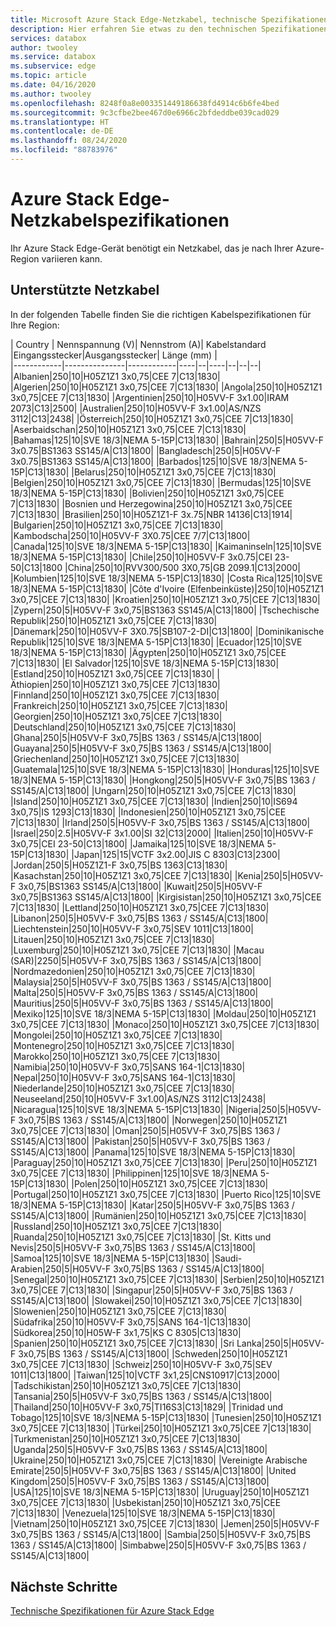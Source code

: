 ```yaml
---
title: Microsoft Azure Stack Edge-Netzkabel, technische Spezifikationen aufgrund des Standorts | Microsoft-Dokumentation
description: Hier erfahren Sie etwas zu den technischen Spezifikationen für Ihre Azure Stack Edge-Netzkabel.
services: databox
author: twooley
ms.service: databox
ms.subservice: edge
ms.topic: article
ms.date: 04/16/2020
ms.author: twooley
ms.openlocfilehash: 8248f0a8e003351449186638fd4914c6b6fe4bed
ms.sourcegitcommit: 9c3cfbe2bee467d0e6966c2bfdeddbe039cad029
ms.translationtype: HT
ms.contentlocale: de-DE
ms.lasthandoff: 08/24/2020
ms.locfileid: "88783976"
---
```

# <a name="azure-stack-edge-power-cord-specifications"></a>Azure Stack Edge-Netzkabelspezifikationen

Ihr Azure Stack Edge-Gerät benötigt ein Netzkabel, das je nach Ihrer Azure-Region variieren kann.

## <a name="supported-power-cords"></a>Unterstützte Netzkabel

In der folgenden Tabelle finden Sie die richtigen Kabelspezifikationen für Ihre Region:

| Country    | Nennspannung (V)| Nennstrom (A)| Kabelstandard |Eingangsstecker|Ausgangsstecker| Länge (mm) |  
|------------|---------------|------------|----|--|----|--|--|--|
|Albanien|250|10|H05Z1Z1 3x0,75|CEE 7|C13|1830|
|Algerien|250|10|H05Z1Z1 3x0,75|CEE 7|C13|1830|
|Angola|250|10|H05Z1Z1 3x0,75|CEE 7|C13|1830|
|Argentinien|250|10|H05VV-F 3x1.00|IRAM 2073|C13|2500|
|Australien|250|10|H05VV-F 3x1.00|AS/NZS 3112|C13|2438|
|Österreich|250|10|H05Z1Z1 3x0,75|CEE 7|C13|1830|
|Aserbaidschan|250|10|H05Z1Z1 3x0,75|CEE 7|C13|1830|
|Bahamas|125|10|SVE 18/3|NEMA 5-15P|C13|1830|
|Bahrain|250|5|H05VV-F 3x0.75|BS1363 SS145/A|C13|1800|
|Bangladesch|250|5|H05VV-F 3x0.75|BS1363 SS145/A|C13|1800|
|Barbados|125|10|SVE 18/3|NEMA 5-15P|C13|1830|
|Belarus|250|10|H05Z1Z1 3x0,75|CEE 7|C13|1830|
|Belgien|250|10|H05Z1Z1 3x0,75|CEE 7|C13|1830|
|Bermudas|125|10|SVE 18/3|NEMA 5-15P|C13|1830|
|Bolivien|250|10|H05Z1Z1 3x0,75|CEE 7|C13|1830|
|Bosnien und Herzegowina|250|10|H05Z1Z1 3x0,75|CEE 7|C13|1830|
|Brasilien|250|10|H05Z1Z1-F 3x.75|NBR 14136|C13|1914|
|Bulgarien|250|10|H05Z1Z1 3x0,75|CEE 7|C13|1830|
|Kambodscha|250|10|H05VV-F 3X0.75|CEE 7/7|C13|1800|
|Canada|125|10|SVE 18/3|NEMA 5-15P|C13|1830|
|Kaimaninseln|125|10|SVE 18/3|NEMA 5-15P|C13|1830|
|Chile|250|10|H05VV-F 3x0.75|CEI 23-50|C13|1800
|China|250|10|RVV300/500 3X0,75|GB 2099.1|C13|2000|
|Kolumbien|125|10|SVE 18/3|NEMA 5-15P|C13|1830|
|Costa Rica|125|10|SVE 18/3|NEMA 5-15P|C13|1830|
|Côte d'Ivoire (Elfenbeinküste)|250|10|H05Z1Z1 3x0,75|CEE 7|C13|1830|
|Kroatien|250|10|H05Z1Z1 3x0,75|CEE 7|C13|1830|
|Zypern|250|5|H05VV-F 3x0,75|BS1363 SS145/A|C13|1800|
|Tschechische Republik|250|10|H05Z1Z1 3x0,75|CEE 7|C13|1830|
|Dänemark|250|10|H05VV-F 3X0.75|SB107-2-DI|C13|1800|
|Dominikanische Republik|125|10|SVE 18/3|NEMA 5-15P|C13|1830|
|Ecuador|125|10|SVE 18/3|NEMA 5-15P|C13|1830|
|Ägypten|250|10|H05Z1Z1 3x0,75|CEE 7|C13|1830|
|El Salvador|125|10|SVE 18/3|NEMA 5-15P|C13|1830|
|Estland|250|10|H05Z1Z1 3x0,75|CEE 7|C13|1830|
|Äthiopien|250|10|H05Z1Z1 3x0,75|CEE 7|C13|1830|
|Finnland|250|10|H05Z1Z1 3x0,75|CEE 7|C13|1830|
|Frankreich|250|10|H05Z1Z1 3x0,75|CEE 7|C13|1830|
|Georgien|250|10|H05Z1Z1 3x0,75|CEE 7|C13|1830|
|Deutschland|250|10|H05Z1Z1 3x0,75|CEE 7|C13|1830|
|Ghana|250|5|H05VV-F 3x0,75|BS 1363 / SS145/A|C13|1800|
|Guayana|250|5|H05VV-F 3x0,75|BS 1363 / SS145/A|C13|1800|
|Griechenland|250|10|H05Z1Z1 3x0,75|CEE 7|C13|1830|
|Guatemala|125|10|SVE 18/3|NEMA 5-15P|C13|1830|
|Honduras|125|10|SVE 18/3|NEMA 5-15P|C13|1830|
|Hongkong|250|5|H05VV-F 3x0,75|BS 1363 / SS145/A|C13|1800|
|Ungarn|250|10|H05Z1Z1 3x0,75|CEE 7|C13|1830|
|Island|250|10|H05Z1Z1 3x0,75|CEE 7|C13|1830|
|Indien|250|10|IS694 3x0,75|IS 1293|C13|1830|
|Indonesien|250|10|H05Z1Z1 3x0,75|CEE 7|C13|1830|
|Irland|250|5|H05VV-F 3x0,75|BS 1363 / SS145/A|C13|1800|
|Israel|250|2.5|H05VV-F 3x1.00|SI 32|C13|2000|
|Italien|250|10|H05VV-F 3x0,75|CEI 23-50|C13|1800|
|Jamaika|125|10|SVE 18/3|NEMA 5-15P|C13|1830|
|Japan|125|15|VCTF 3x2.00|JIS C 8303|C13|2300|
|Jordan|250|5|H05Z1Z1-F 3x0,75|BS 1363|C13|1830|
|Kasachstan|250|10|H05Z1Z1 3x0,75|CEE 7|C13|1830|
|Kenia|250|5|H05VV-F 3x0,75|BS1363 SS145/A|C13|1800|
|Kuwait|250|5|H05VV-F 3x0,75|BS1363 SS145/A|C13|1800|
|Kirgisistan|250|10|H05Z1Z1 3x0,75|CEE 7|C13|1830|
|Lettland|250|10|H05Z1Z1 3x0,75|CEE 7|C13|1830|
|Libanon|250|5|H05VV-F 3x0,75|BS 1363 / SS145/A|C13|1800|
|Liechtenstein|250|10|H05VV-F 3x0,75|SEV 1011|C13|1800|
|Litauen|250|10|H05Z1Z1 3x0,75|CEE 7|C13|1830|
|Luxemburg|250|10|H05Z1Z1 3x0,75|CEE 7|C13|1830|
|Macau (SAR)|2250|5|H05VV-F 3x0,75|BS 1363 / SS145/A|C13|1800|
|Nordmazedonien|250|10|H05Z1Z1 3x0,75|CEE 7|C13|1830|
|Malaysia|250|5|H05VV-F 3x0,75|BS 1363 / SS145/A|C13|1800|
|Malta|250|5|H05VV-F 3x0,75|BS 1363 / SS145/A|C13|1800|
|Mauritius|250|5|H05VV-F 3x0,75|BS 1363 / SS145/A|C13|1800|
|Mexiko|125|10|SVE 18/3|NEMA 5-15P|C13|1830|
|Moldau|250|10|H05Z1Z1 3x0,75|CEE 7|C13|1830|
|Monaco|250|10|H05Z1Z1 3x0,75|CEE 7|C13|1830|
|Mongolei|250|10|H05Z1Z1 3x0,75|CEE 7|C13|1830|
|Montenegro|250|10|H05Z1Z1 3x0,75|CEE 7|C13|1830|
|Marokko|250|10|H05Z1Z1 3x0,75|CEE 7|C13|1830|
|Namibia|250|10|H05VV-F 3x0,75|SANS 164-1|C13|1830|
|Nepal|250|10|H05VV-F 3x0,75|SANS 164-1|C13|1830|
|Niederlande|250|10|H05Z1Z1 3x0,75|CEE 7|C13|1830|
|Neuseeland|250|10|H05VV-F 3x1.00|AS/NZS 3112|C13|2438|
|Nicaragua|125|10|SVE 18/3|NEMA 5-15P|C13|1830|
|Nigeria|250|5|H05VV-F 3x0,75|BS 1363 / SS145/A|C13|1800|
|Norwegen|250|10|H05Z1Z1 3x0,75|CEE 7|C13|1830|
|Oman|250|5|H05VV-F 3x0,75|BS 1363 / SS145/A|C13|1800|
|Pakistan|250|5|H05VV-F 3x0,75|BS 1363 / SS145/A|C13|1800|
|Panama|125|10|SVE 18/3|NEMA 5-15P|C13|1830|
|Paraguay|250|10|H05Z1Z1 3x0,75|CEE 7|C13|1830|
|Peru|250|10|H05Z1Z1 3x0,75|CEE 7|C13|1830|
|Philippinen|125|10|SVE 18/3|NEMA 5-15P|C13|1830|
|Polen|250|10|H05Z1Z1 3x0,75|CEE 7|C13|1830|
|Portugal|250|10|H05Z1Z1 3x0,75|CEE 7|C13|1830|
|Puerto Rico|125|10|SVE 18/3|NEMA 5-15P|C13|1830|
|Katar|250|5|H05VV-F 3x0,75|BS 1363 / SS145/A|C13|1800|
|Rumänien|250|10|H05Z1Z1 3x0,75|CEE 7|C13|1830|
|Russland|250|10|H05Z1Z1 3x0,75|CEE 7|C13|1830|
|Ruanda|250|10|H05Z1Z1 3x0,75|CEE 7|C13|1830|
|St. Kitts und Nevis|250|5|H05VV-F 3x0,75|BS 1363 / SS145/A|C13|1800|
|Samoa|125|10|SVE 18/3|NEMA 5-15P|C13|1830|
|Saudi-Arabien|250|5|H05VV-F 3x0,75|BS 1363 / SS145/A|C13|1800|
|Senegal|250|10|H05Z1Z1 3x0,75|CEE 7|C13|1830|
|Serbien|250|10|H05Z1Z1 3x0,75|CEE 7|C13|1830|
|Singapur|250|5|H05VV-F 3x0,75|BS 1363 / SS145/A|C13|1800|
|Slowakei|250|10|H05Z1Z1 3x0,75|CEE 7|C13|1830|
|Slowenien|250|10|H05Z1Z1 3x0,75|CEE 7|C13|1830|
|Südafrika|250|10|H05VV-F 3x0,75|SANS 164-1|C13|1830|
|Südkorea|250|10|H05W-F 3x1,75|KS C 8305|C13|1830|
|Spanien|250|10|H05Z1Z1 3x0,75|CEE 7|C13|1830|
|Sri Lanka|250|5|H05VV-F 3x0,75|BS 1363 / SS145/A|C13|1800|
|Schweden|250|10|H05Z1Z1 3x0,75|CEE 7|C13|1830|
|Schweiz|250|10|H05VV-F 3x0,75|SEV 1011|C13|1800|
|Taiwan|125|10|VCTF 3x1,25|CNS10917|C13|2000|
|Tadschikistan|250|10|H05Z1Z1 3x0,75|CEE 7|C13|1830|
|Tansania|250|5|H05VV-F 3x0,75|BS 1363 / SS145/A|C13|1800|
|Thailand|250|10|H05VV-F 3x0,75|TI16S3|C13|1829|
|Trinidad und Tobago|125|10|SVE 18/3|NEMA 5-15P|C13|1830|
|Tunesien|250|10|H05Z1Z1 3x0,75|CEE 7|C13|1830|
|Türkei|250|10|H05Z1Z1 3x0,75|CEE 7|C13|1830|
|Turkmenistan|250|10|H05Z1Z1 3x0,75|CEE 7|C13|1830|
|Uganda|250|5|H05VV-F 3x0,75|BS 1363 / SS145/A|C13|1800|
|Ukraine|250|10|H05Z1Z1 3x0,75|CEE 7|C13|1830|
|Vereinigte Arabische Emirate|250|5|H05VV-F 3x0,75|BS 1363 / SS145/A|C13|1800|
|United Kingdom|250|5|H05VV-F 3x0,75|BS 1363 / SS145/A|C13|1800|
|USA|125|10|SVE 18/3|NEMA 5-15P|C13|1830|
|Uruguay|250|10|H05Z1Z1 3x0,75|CEE 7|C13|1830|
|Usbekistan|250|10|H05Z1Z1 3x0,75|CEE 7|C13|1830|
|Venezuela|125|10|SVE 18/3|NEMA 5-15P|C13|1830|
|Vietnam|250|10|H05Z1Z1 3x0,75|CEE 7|C13|1830|
|Jemen|250|5|H05VV-F 3x0,75|BS 1363 / SS145/A|C13|1800|
|Sambia|250|5|H05VV-F 3x0,75|BS 1363 / SS145/A|C13|1800|
|Simbabwe|250|5|H05VV-F 3x0,75|BS 1363 / SS145/A|C13|1800|

## <a name="next-steps"></a>Nächste Schritte

[Technische Spezifikationen für Azure Stack Edge](data-box-edge-technical-specifications-compliance.md)

